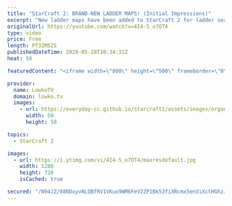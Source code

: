 ```yaml
---
title: "StarCraft 2: BRAND-NEW LADDER MAPS! (Initial Impressions)"
excerpt: "New ladder maps have been added to StarCraft 2 for ladder season 2 in 2020. After recording this video Blizzard announced  that they are not moving on with Purity and Industry and instead keep Eternal Empire around for another season. This means that the next ladder map pool will be Deathaura LE, Ever"
originalUrl: https://youtube.com/watch?v=4I4-5_o7OT4
type: video
price: Free
length: PT32M52S
publishedDateTime: 2020-05-28T10:34:31Z
heat: 50

featuredContent: "<iframe width=\"800\" height=\"500\" frameborder=\"0\" src=\"https://www.youtube.com/embed/4I4-5_o7OT4\" allow=\"accelerometer; autoplay; encrypted-media; gyroscope; picture-in-picture\" allowfullscreen></iframe>"

provider:
  name: LowkoTV
  domain: lowko.tv
  images:
    - url: https://everyday-cc.github.io/starcraft2/assets/images/organizations/lowko.tv-50x50.jpg
      width: 50
      height: 50

topics:
  - StarCraft 2

images:
  - url: https://i.ytimg.com/vi/4I4-5_o7OT4/maxresdefault.jpg
    width: 1280
    height: 720
    isCached: true

secured: "/N94JZ/88NDxyvNLQBfRV1VKux9WM6FeV2ZP1Bk53fiXRcmx5enViXctHGhzJxGBdcWPsq8xtVxh4JrM2nyUSe2UvTW37iMP9sQa+VvIyMg23Gdgl9LfOMf8L0gKr4eOE5hcptJoKRzd5STLTV+q+bLY8WRtmR3k9Mwb4fJ6sYgJLSFNaPd53EQ9GtRQyk5w0A4DCTIziGAZ0DbUmV6KdU0ZvA007jlj5LHqtE/WN1N0rEJm34g8KVWRa6XVYZm/aqn2FTZUBZN8jG+yqknxqBCHFQywPMvBaehequk6zPEVJXEKOVveuGTnFZHDuk2J07JvVIbyi5qFRT2205efOoH0aWHdQLptXVrIXRRgdniVwbTenPDjDzsX9oUsdpiAC4tVL5nvg/BiJtklgc47GIXiavpyktn332T1+pDHwlI=;+Sc0mGq75IINdvdVQ2R1qA=="
---
```


